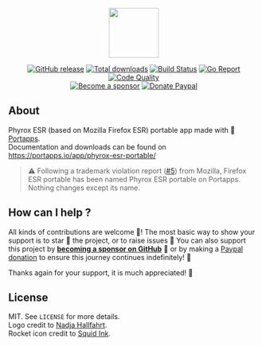 <p align="center"><a href="https://portapps.io/app/phyrox-esr-portable/" target="_blank"><img width="100" src="https://github.com/portapps/phyrox-esr-portable/blob/master/res/papp.png"></a></p>

<p align="center">
  <a href="https://portapps.io/app/phyrox-esr-portable/#download"><img src="https://img.shields.io/github/release/portapps/phyrox-esr-portable.svg?style=flat-square" alt="GitHub release"></a>
  <a href="https://portapps.io/app/phyrox-esr-portable/#download"><img src="https://img.shields.io/github/downloads/portapps/phyrox-esr-portable/total.svg?style=flat-square" alt="Total downloads"></a>
  <a href="https://travis-ci.com/portapps/phyrox-esr-portable"><img src="https://img.shields.io/travis/com/portapps/phyrox-esr-portable/master.svg?style=flat-square" alt="Build Status"></a>
  <a href="https://goreportcard.com/report/github.com/portapps/phyrox-esr-portable"><img src="https://goreportcard.com/badge/github.com/portapps/phyrox-esr-portable?style=flat-square" alt="Go Report"></a>
  <a href="https://app.codacy.com/gh/portapps/phyrox-esr-portable"><img src="https://img.shields.io/codacy/grade/f1a5201e80574b059f3fa2b921a090c4.svg?style=flat-square" alt="Code Quality"></a>
  <br /><a href="https://github.com/sponsors/crazy-max"><img src="https://img.shields.io/badge/sponsor-crazy--max-181717.svg?logo=github&style=flat-square" alt="Become a sponsor"></a>
  <a href="https://www.paypal.me/crazyws"><img src="https://img.shields.io/badge/donate-paypal-00457c.svg?logo=paypal&style=flat-square" alt="Donate Paypal"></a>
</p>

## About

Phyrox ESR (based on Mozilla Firefox ESR) portable app made with 🚀 [Portapps](https://portapps.io).<br />
Documentation and downloads can be found on https://portapps.io/app/phyrox-esr-portable/

> :warning: Following a trademark violation report ([#5](https://github.com/portapps/phyrox-esr-portable/issues/5)) from Mozilla, Firefox ESR portable has been named Phyrox ESR portable on Portapps. Nothing changes except its name.

## How can I help ?

All kinds of contributions are welcome :raised_hands:! The most basic way to show your support is to star :star2: the project, or to raise issues :speech_balloon: You can also support this project by [**becoming a sponsor on GitHub**](https://github.com/sponsors/crazy-max) :clap: or by making a [Paypal donation](https://www.paypal.me/crazyws) to ensure this journey continues indefinitely! :rocket:

Thanks again for your support, it is much appreciated! :pray:

## License

MIT. See `LICENSE` for more details.<br />
Logo credit to [Nadja Hallfahrt](http://blog.artcore-illustrations.de/).<br />
Rocket icon credit to [Squid Ink](http://thesquid.ink).
